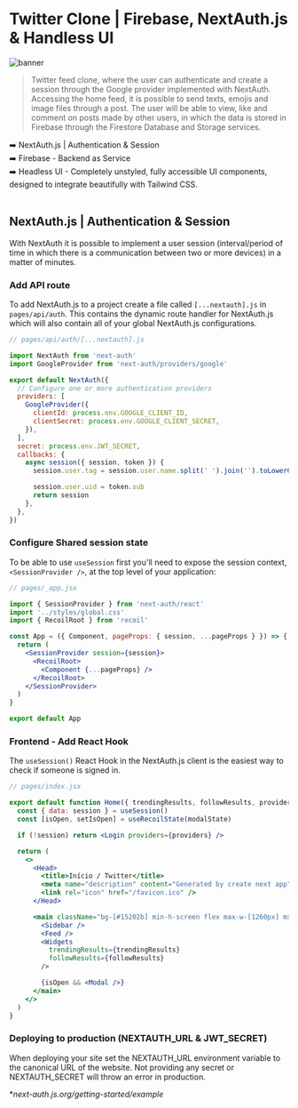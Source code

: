 # Twitter Clone | Firebase, NextAuth.js & Handless UI

![banner](banner.png)

> Twitter feed clone, where the user can authenticate and create a session through the Google provider implemented with NextAuth. Accessing the home feed, it is possible to send texts, emojis and image files through a post. The user will be able to view, like and comment on posts made by other users, in which the data is stored in Firebase through the Firestore Database and Storage services.

:arrow_right: NextAuth.js | Authentication & Session <br />
:arrow_right: Firebase - Backend as Service <br />
:arrow_right: Headless UI - Completely unstyled, fully accessible UI components, designed to integrate beautifully with Tailwind CSS. <br />
<br />

## NextAuth.js | Authentication & Session

With NextAuth it is possible to implement a user session (interval/period of time in which there is a communication between two or more devices) in a matter of minutes. 

### Add API route

To add NextAuth.js to a project create a file called  `[...nextauth].js` in `pages/api/auth`. This contains the dynamic route handler for NextAuth.js which will also contain all of your global NextAuth.js configurations.

```js
// pages/api/auth/[...nextauth].js

import NextAuth from 'next-auth'
import GoogleProvider from 'next-auth/providers/google'

export default NextAuth({
  // Configure one or more authentication providers
  providers: [
    GoogleProvider({
      clientId: process.env.GOOGLE_CLIENT_ID,
      clientSecret: process.env.GOOGLE_CLIENT_SECRET,
    }),
  ],
  secret: process.env.JWT_SECRET,
  callbacks: {
    async session({ session, token }) {
      session.user.tag = session.user.name.split(' ').join('').toLowerCase()

      session.user.uid = token.sub
      return session
    },
  },
})
```

### Configure Shared session state

To be able to use `useSession` first you'll need to expose the session context, `<SessionProvider />`, at the top level of your application:

```jsx
// pages/_app.jsx

import { SessionProvider } from 'next-auth/react'
import '../styles/global.css'
import { RecoilRoot } from 'recoil'

const App = ({ Component, pageProps: { session, ...pageProps } }) => {
  return (
    <SessionProvider session={session}>
      <RecoilRoot>
        <Component {...pageProps} />
      </RecoilRoot>
    </SessionProvider>
  )
}

export default App
```

### Frontend - Add React Hook

The `useSession()` React Hook in the NextAuth.js client is the easiest way to check if someone is signed in.

```jsx
// pages/index.jsx

export default function Home({ trendingResults, followResults, providers }) {
  const { data: session } = useSession()
  const [isOpen, setIsOpen] = useRecoilState(modalState)

  if (!session) return <Login providers={providers} />

  return (
    <>
      <Head>
        <title>Início / Twitter</title>
        <meta name="description" content="Generated by create next app" />
        <link rel="icon" href="/favicon.ico" />
      </Head>

      <main className="bg-[#15202b] min-h-screen flex max-w-[1260px] mx-auto">
        <Sidebar />
        <Feed />
        <Widgets
          trendingResults={trendingResults}
          followResults={followResults}
        />

        {isOpen && <Modal />}
      </main>
    </>
  )
}
```

### Deploying to production (NEXTAUTH_URL & JWT_SECRET) 

When deploying your site set the NEXTAUTH_URL environment variable to the canonical URL of the website. Not providing any secret or NEXTAUTH_SECRET will throw an error in production.

*<i>next-auth.js.org/getting-started/example</i>


